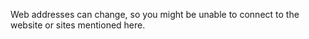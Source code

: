 Web addresses can change, so you might be unable to connect to the website or sites mentioned here.
